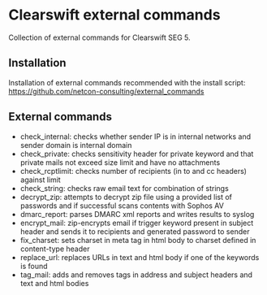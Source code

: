Clearswift external commands
============================

Collection of external commands for Clearswift SEG 5.

## Installation

Installation of external commands recommended with the install script: https://github.com/netcon-consulting/external_commands

## External commands
* check_internal: checks whether sender IP is in internal networks and sender domain is internal domain
* check_private: checks sensitivity header for private keyword and that private mails not exceed size limit and have no attachments
* check_rcptlimit: checks number of recipients (in to and cc headers) against limit
* check_string: checks raw email text for combination of strings
* decrypt_zip: attempts to decrypt zip file using a provided list of passwords and if successful scans contents with Sophos AV
* dmarc_report: parses DMARC xml reports and writes results to syslog
* encrypt_mail: zip-encrypts email if trigger keyword present in subject header and sends it to recipients and generated password to sender
* fix_charset: sets charset in meta tag in html body to charset defined in content-type header
* replace_url: replaces URLs in text and html body if one of the keywords is found
* tag_mail: adds and removes tags in address and subject headers and text and html bodies
